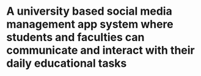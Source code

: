 # A university based social media management app system where students and faculties can communicate and interact with their daily educational tasks
